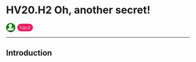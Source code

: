 # HV20.H2 Oh, another secret!

<img src="../_resources/21_open_source_intelligence.png" style="height:1.8em;vertical-align:middle;">
<img src="../_resources/hard.png" style="height:1.8em;vertical-align:middle;">  

---

## Introduction
